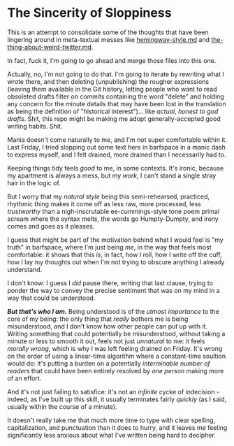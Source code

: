 # The Sincerity of Sloppiness

This is an attempt to consolidate some of the thoughts that have been lingering around in meta-textual messes like [hemingway-style.md][] and [the-thing-about-weird-twitter.md][].

[hemingway-style.md]: 0cd34f9f-b6e5-415a-a6cb-adbfc8545616.md
[the-thing-about-weird-twitter.md]: 8c57e9e9-4016-4445-9dc7-4c10cf6b5854.md

In fact, fuck it, I'm going to go ahead and merge those files into this one.

Actually, no, I'm not going to do that. I'm going to iterate by rewriting what I wrote there, and then deleting (unpublishing) the rougher expressions (leaving them available in the Git history, letting people who want to read obsoleted drafts filter on commits containing the word "delete" and holding any concern for the minute details that may have been lost in the translation as being the definition of "historical interest")... like *actual, honest to god drafts*. Shit, this repo might be making me adopt generally-accepted good writing habits. Shit.

Mania doesn't come naturally to me, and I'm not super comfortable within it. Last Friday, I tried slopping out some text here in barfspace in a manic dash to express myself, and I felt drained, more drained than I necessarily had to.

Keeping things tidy feels *good* to me, in some contexts. It's ironic, because my apartment is always a mess, but my *work*, I can't stand a single stray hair in the logic of.

But I worry that my *natural style* being this semi-rehearsed, practiced, rhythmic thing makes it come off as less raw, more processed, less *trustworthy* than a nigh-inscrutable ee-cummings-style tone poem primal scream where the syntax melts, the words go Humpty-Dumpty, and irony comes and goes as it pleases.

I guess that might be part of the motivation behind what I would feel is "my truth" in barfspace, where I'm just being *me*, in the way that feels most comfortable: it shows that this *is*, in fact, how I roll, how I write off the cuff, how I lay my thoughts out when I'm not trying to obscure anything I already understand.

I don't know: I guess I *did* pause there, writing that last clause, trying to ponder the way to convey the precise sentiment that was on my mind in a way that could be understood.

***But that's who I am.*** Being understood is of the *utmost importance* to the core of my being: the only thing that *really* bothers me is being misunderstood, and I don't know how other people can put up with it. Writing something that could potentially be misunderstood, without taking a minute or less to smooth it out, feels not just *unnatural* to me: it feels *morally wrong*, which is why I was left feeling drained on Friday. It's wrong on the order of using a linear-time algorithm where a constant-time soultion would do: it's putting a burden on a potentially *interminable number of readers* that could have been entirely resolved by *one person* making more of an effort.

And it's not just failing to satisfice: it's not an *infinite* cycke of indecision - indeed, as I've built up this skill, it usually terminates fairly *quickly* (as I said, usually within the course of a minute).

It doesn't really take me that much more time to type with clear spelling, capitalization, and punctuation than it does to hurry, and it leaves me feeling significantly less anxious about what I've written being hard to decipher.
